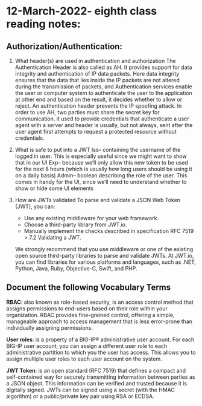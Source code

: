 # 12-March-2022- eighth class reading notes:

## Authorization/Authentication:

1. What header(s) are used in authentication and authorization
   The Authentication Header is also called as AH. It provides support for data integrity and authentication of IP data packets. Here data integrity ensures that the data that lies inside the IP packets are not altered during the transmission of packets, and Authentication services enable the user or computer system to authenticate the user to the application at other end and based on the result, it decides whether to allow or reject. An authentication header prevents the IP spoofing attack. In order to use AH, two parties must share the secret key for communication.
   it used to provide credentials that authenticate a user agent with a server and header is usually, but not always, sent after the user agent first attempts to request a protected resource without credentials.

2. What is safe to put into a JWT
   Iss– containing the username of the logged in user. This is especially useful since we might want to show that in our UI
   Exp– because we’ll only allow this new token to be used for the next 8 hours (which is usually how long users should be using it on a daily basis)
   Admin– boolean describing the role of the user. This comes in handy for the UI, since we’ll need to understand whether to show or hide some UI elements

3. How are JWTs validated
    To parse and validate a JSON Web Token (JWT), you can:
    - Use any existing middleware for your web framework.
    - Choose a third-party library from JWT.io.
    - Manually implement the checks described in specification RFC 7519 > 7.2 Validating a JWT.

    We strongly recommend that you use middleware or one of the existing open source third-party libraries to parse and validate JWTs. At JWT.io, you can find libraries for various platforms and languages, such as .NET, Python, Java, Ruby, Objective-C, Swift, and PHP.

## Document the following Vocabulary Terms

 **RBAC**: also known as role-based security, is an access control method that assigns permissions to end-users based on their role within your organization. RBAC provides fine-grained control, offering a simple, manageable approach to access management that is less error-prone than individually assigning permissions. 

 **User roles**: is a property of a BIG-IP® administrative user account. For each BIG-IP user account, you can assign a different user role to each administrative partition to which you the user has access. This allows you to assign multiple user roles to each user account on the system.

 **JWT Token**: is an open standard (RFC 7519) that defines a compact and self-contained way for securely transmitting information between parties as a JSON object. This information can be verified and trusted because it is digitally signed. JWTs can be signed using a secret (with the HMAC algorithm) or a public/private key pair using RSA or ECDSA.
